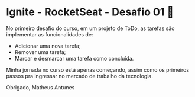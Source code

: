 # Ignite - RocketSeat - Desafio 01 🚀

No primeiro desafio do curso, em um projeto de ToDo, as tarefas são implementar as funcionalidades de: 
-   Adicionar uma nova tarefa;
-   Remover uma tarefa;
-   Marcar e desmarcar uma tarefa como concluída.

Minha jornada no curso está apenas começando, assim como os primeiros passos pra ingressar no mercado de trabalho da tecnologia.

Obrigado,
Matheus Antunes
